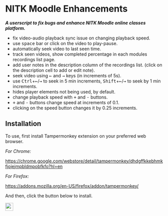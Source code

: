 # NITK Moodle Enhancements

***A userscript to fix bugs and enhance NITK Moodle online classes platform.***

- fix video-audio playback sync issue on changing playback speed.
- use <kbd>space</kbd> bar or click on the video to play-pause.
- automatically seek video to last seen time.
- track seen videos, show completed percentage in each modules recordings list page.
- add user notes in the description column of the recordings list. (click on the description cell to add or edit note).
- seek video using <kbd>←</kbd> and <kbd>→</kbd> keys (in increments of 5s).
- use <kbd>Ctrl</kbd>+<kbd>←</kbd>/<kbd>→</kbd>
to seek in 5 min increments, <kbd>Shift</kbd>+<kbd>←</kbd>/<kbd>→</kbd> to seek by 1 min increments.
- hides player elements not being used, by default.
- change playback speed with <kbd>+</kbd> and <kbd>-</kbd> buttons.
- <kbd>+</kbd> and <kbd>-</kbd> buttons change speed at increments of 0.1.
- clicking on the speed button changes it by 0.25 increments.

## Installation

To use, first install Tampermonkey extension on your preferred 
web browser.

*For Chrome:*

https://chrome.google.com/webstore/detail/tampermonkey/dhdgffkkebhmkfjojejmpbldmpobfkfo?hl=en

*For Firefox:*

https://addons.mozilla.org/en-US/firefox/addon/tampermonkey/

And then, click the button below to install.

[<img src="https://img.shields.io/static/v1?label=Install&message=NITK%20Moodle%20Enhancements&color=brightgreen?style=for-the-badge" 
height="25"/>](https://github.com/syfluqs/nitk_moodle_enhancements/raw/main/nitk_moodle_enhancements.user.js)
